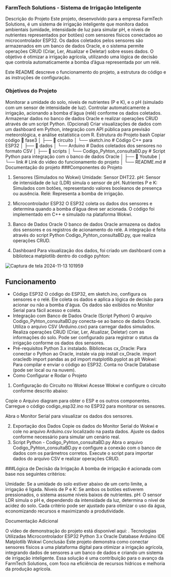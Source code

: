 ### FarmTech Solutions - Sistema de Irrigação Inteligente
Descrição do Projeto
Este projeto, desenvolvido para a empresa FarmTech Solutions, é um sistema de irrigação inteligente que monitora dados ambientais (umidade, intensidade de luz para simular pH, e níveis de nutrientes representados por botões) com sensores físicos conectados ao microcontrolador ESP32. Os dados coletados pelos sensores são armazenados em um banco de dados Oracle, e o sistema permite operações CRUD (Criar, Ler, Atualizar e Deletar) sobre esses dados. O objetivo é otimizar a irrigação agrícola, utilizando uma lógica de decisão que controla automaticamente a bomba d’água representada por um relé.

Este README descreve o funcionamento do projeto, a estrutura do código e as instruções de configuração.

### Objetivos do Projeto
Monitorar a umidade do solo, níveis de nutrientes (P e K), e o pH (simulado com um sensor de intensidade de luz).
Controlar automaticamente a irrigação, acionando a bomba d'água (relé) conforme os dados coletados.
Armazenar dados no banco de dados Oracle e realizar operações CRUD através de um script Python.
(Opcional) Criar visualizações de dados com um dashboard em Python, integração com API pública para previsão meteorológica, e análise estatística com R.
Estrutura do Projeto
bash
Copiar código
📂 fase3
│
├── 📁 circuito
│   └── sketch.ino         # Código C++ para ESP32
│
├── 📁 dados
│   └── Arduino        # Dados coletados dos sensores no formato CSV
│
├── 📁 scripts
│   └── Codigo_Pyhton_consultaBD.py         # Script Python para integração com o banco de dados Oracle
│
├── 📁 Youtube
│   └── link         # Link do video do funcionamento do projeto
│
└── README.md                     # Documentação do projeto
###Componentes do Projeto
1. Sensores (Simulados no Wokwi)
Umidade: Sensor DHT22.
pH: Sensor de intensidade de luz (LDR) simula o sensor de pH.
Nutrientes P e K: Simulados com botões, representando valores booleanos de presença ou ausência.
Relé: Representa a bomba de irrigação.
2. Microcontrolador ESP32
O ESP32 coleta os dados dos sensores e determina quando a bomba d’água deve ser acionada. O código foi implementado em C++ e simulado na plataforma Wokwi.

3. Banco de Dados Oracle
O banco de dados Oracle armazena os dados dos sensores e os registros de acionamento do relé. A integração é feita através do script Python Codigo_Pyhton_consultaBD.py, que realiza operações CRUD.

4. Dashboard 
Para visualização dos dados, foi criado um dashboard com a  biblioteca matplotlib dentro do codigo pyhton:

![Captura de tela 2024-11-13 101959](https://github.com/user-attachments/assets/ba1efe27-fdfb-492a-adcb-ded18bde056d)

## Funcionamento
- Código ESP32
O código do ESP32, em sketch.ino, configura os sensores e o relé.
Ele coleta os dados e aplica a lógica de decisão para acionar ou não a bomba d'água.
Os dados são exibidos no Monitor Serial para fácil acesso e coleta.
- Integração com Banco de Dados Oracle (Script Python)
O arquivo Codigo_Pyhton_consultaBD.py conecta-se ao banco de dados Oracle.
Utiliza o arquivo CSV (Arduino.csv) para carregar dados simulados.
Realiza operações CRUD (Criar, Ler, Atualizar, Deletar) com as informações do solo.
Pode ser configurado para registrar o status da irrigação conforme os dados dos sensores.
- Pré-requisitos
Python 3.x instalado.
Bibliotecas cx_Oracle: Para conectar o Python ao Oracle, instale via pip install cx_Oracle.
import oracledb
import pandas as pd
import matplotlib.pyplot as plt
Wokwi: Para compilar e enviar o código ao ESP32.
Conta no Oracle Database (pode ser local ou na nuvem).
- Como Configurar e Rodar o Projeto
1. Configuração do Circuito no Wokwi
Acesse Wokwi e configure o circuito conforme descrito abaixo:

Copie o Arquivo diagram para obter o ESP e os outros componentes.
Carregue o código codigo_esp32.ino no ESP32 para monitorar os sensores.

Abra o Monitor Serial para visualizar os dados dos sensores.

2. Exportação dos Dados
Copie os dados do Monitor Serial do Wokwi e cole no arquivo Arduino.csv localizado na pasta dados.
Ajuste os dados conforme necessário para simular um cenário real.
3. Script Python - Codigo_Pyhton_consultaBD.py
Abra o arquivo Codigo_Pyhton_consultaBD.py e configure a conexão com o banco de dados com os parâmetros corretos.
Execute o script para importar dados do arquivo CSV e realizar operações CRUD.


###Lógica de Decisão da Irrigação
A bomba de irrigação é acionada com base nos seguintes critérios:

Umidade: Se a umidade do solo estiver abaixo de um certo limite, a irrigação é ligada.
Níveis de P e K: Se ambos os botões estiverem pressionados, o sistema assume níveis baixos de nutrientes.
pH: O sensor LDR simula o pH e, dependendo da intensidade da luz, determina o nível de acidez do solo.
Cada critério pode ser ajustado para otimizar o uso da água, economizando recursos e maximizando a produtividade.

Documentação Adicional

O vídeo de demonstração do projeto está disponível aqui: .
Tecnologias Utilizadas
Microcontrolador ESP32
Python 3.x
Oracle Database
Arduino IDE
Matplotlib
Wokwi
Conclusão
Este projeto demonstra como conectar sensores físicos a uma plataforma digital para otimizar a irrigação agrícola, integrando dados de sensores a um banco de dados e criando um sistema de irrigação inteligente. Essa solução é uma contribuição para o avanço da FarmTech Solutions, com foco na eficiência de recursos hídricos e melhoria da produção agrícola.
